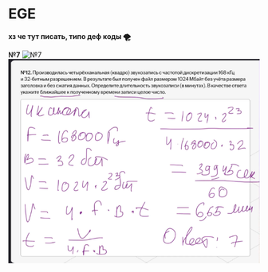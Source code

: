# EGE 
**хз че тут писать, типо деф коды 🌪**

**№7**
![№7](https://github.com/airccs/EGE/blob/master/%E2%84%967/777.png)
![№7](https://github.com/airccs/EGE/blob/master/%E2%84%967/%D0%A1%D0%BD%D0%B8%D0%BC%D0%BE%D0%BA%20%D1%8D%D0%BA%D1%80%D0%B0%D0%BD%D0%B0%202024-01-21%20204633.png)

